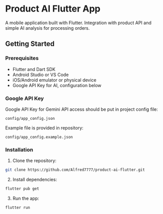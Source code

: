 # Product AI Flutter App

A mobile application built with Flutter. Integration with product API and simple AI analysis for processing orders.

## Getting Started

### Prerequisites

- Flutter and Dart SDK
- Android Studio or VS Code
- iOS/Android emulator or physical device
- Google API Key for AI, configuration below

### Google API Key

Google API Key for Gemini API access should be put in project config file: 
``` 
config/app_config.json
```
Example file is provided in repository:
```
config/app_config.example.json
```

### Installation

1. Clone the repository:
```bash
git clone https://github.com/Alfred7777/product-ai-flutter.git
```

2. Install dependencies:
```bash
flutter pub get
```

3. Run the app:
```bash
flutter run
```